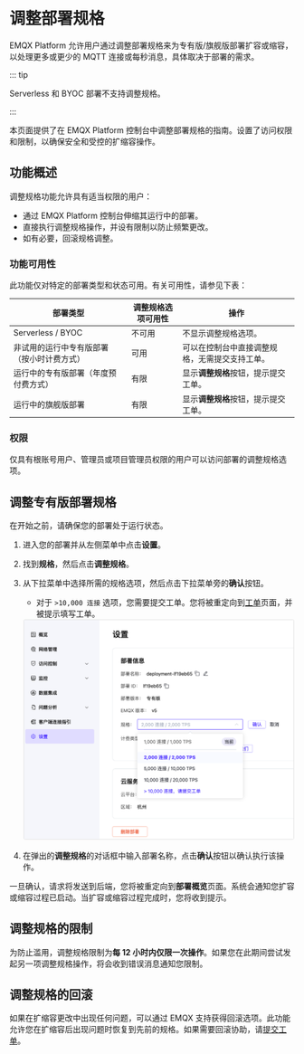 # 调整部署规格

EMQX Platform 允许用户通过调整部署规格来为专有版/旗舰版部署扩容或缩容，以处理更多或更少的 MQTT 连接或每秒消息，具体取决于部署的需求。

::: tip

Serverless 和 BYOC 部署不支持调整规格。

:::

本页面提供了在 EMQX Platform 控制台中调整部署规格的指南。设置了访问权限和限制，以确保安全和受控的扩缩容操作。

## 功能概述

调整规格功能允许具有适当权限的用户：

- 通过 EMQX Platform 控制台伸缩其运行中的部署。
- 直接执行调整规格操作，并设有限制以防止频繁更改。
- 如有必要，回滚规格调整。

### 功能可用性

此功能仅对特定的部署类型和状态可用。有关可用性，请参见下表：

| 部署类型                                   | 调整规格选项可用性 | 操作                                           |
| ------------------------------------------ | ------------------ | ---------------------------------------------- |
| Serverless / BYOC                          | 不可用             | 不显示调整规格选项。                           |
| 非试用的运行中专有版部署（按小时计费方式） | 可用               | 可以在控制台中直接调整规格，无需提交支持工单。 |
| 运行中的专有版部署（年度预付费方式）       | 有限               | 显示**调整规格**按钮，提示提交工单。           |
| 运行中的旗舰版部署                         | 有限               | 显示**调整规格**按钮，提示提交工单。           |

### 权限

仅具有根账号用户、管理员或项目管理员权限的用户可以访问部署的调整规格选项。

## 调整专有版部署规格

在开始之前，请确保您的部署处于运行状态。

1. 进入您的部署并从左侧菜单中点击**设置**。

2. 找到**规格**，然后点击**调整规格**。

3. 从下拉菜单中选择所需的规格选项，然后点击下拉菜单旁的**确认**按钮。

   - 对于 `>10,000 连接` 选项，您需要提交工单。您将被重定向到[工单](../feature/tickets.md)页面，并被提示填写工单。

   <img src="./_assets/change_tier.png" alt="change_tier" style="zoom:67%;" />

4. 在弹出的**调整规格**的对话框中输入部署名称，点击**确认**按钮以确认执行该操作。

一旦确认，请求将发送到后端，您将被重定向到**部署概览**页面。系统会通知您扩容或缩容过程已启动。当扩容或缩容过程完成时，您将收到提示。

## 调整规格的限制

为防止滥用，调整规格限制为**每 12 小时内仅限一次操作**。如果您在此期间尝试发起另一项调整规格操作，将会收到错误消息通知您限制。

## 调整规格的回滚

如果在扩缩容更改中出现任何问题，可以通过 EMQX 支持获得回滚选项。此功能允许您在扩缩容后出现问题时恢复到先前的规格。如果需要回滚协助，请[提交工单](../feature/tickets.md#create-a-ticket)。